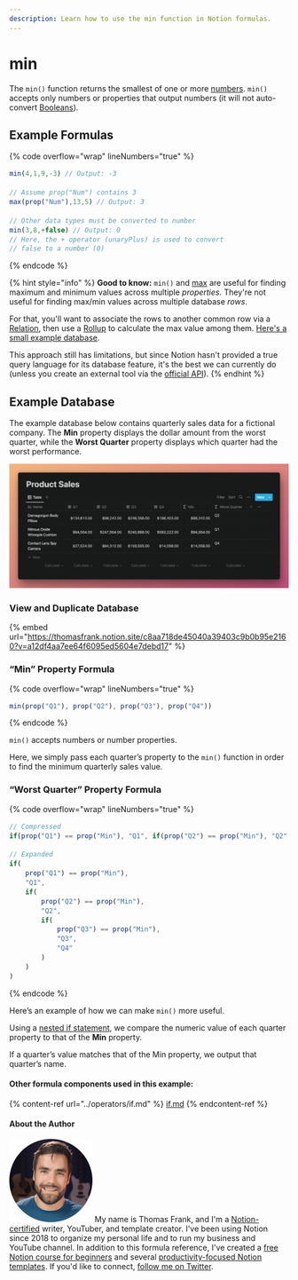 ```yaml
---
description: Learn how to use the min function in Notion formulas.
---
```


# min

The `min()` function returns the smallest of one or more [numbers](../../formula-basics/data-types/number.md). `min()` accepts only numbers or properties that output numbers (it will not auto-convert [Booleans](../../formula-basics/data-types/boolean-checkbox.md)).

## Example Formulas

{% code overflow="wrap" lineNumbers="true" %}
```jsx
min(4,1,9,-3) // Output: -3

// Assume prop("Num") contains 3
max(prop("Num"),13,5) // Output: 3

// Other data types must be converted to number
min(3,8,+false) // Output: 0
// Here, the + operator (unaryPlus) is used to convert
// false to a number (0)
```
{% endcode %}

{% hint style="info" %}
**Good to know:** `min()` and [max](max.md) are useful for finding maximum and minimum values across multiple _properties._ They're not useful for finding max/min values across multiple database _rows_.

For that, you'll want to associate the rows to another common row via a [Relation](https://thomasjfrank.com/notion-databases-the-ultimate-beginners-guide/#relations), then use a [Rollup](https://thomasjfrank.com/notion-databases-the-ultimate-beginners-guide/#rollups) to calculate the max value among them. [Here's a small example database](https://thomasfrank.notion.site/391af1e362a64f1e9778e6ec9474d304?v=d2a830fdf69044afbb3ca73b8c5d95b7).

This approach still has limitations, but since Notion hasn't provided a true query language for its database feature, it's the best we can currently do (unless you create an external tool via the [official API](https://developers.notion.com/)).
{% endhint %}

## Example Database

The example database below contains quarterly sales data for a fictional company. The **Min** property displays the dollar amount from the worst quarter, while the **Worst Quarter** property displays which quarter had the worst performance.

![](<../../.gitbook/assets/Min Function - Notion Formulas.png>)

### View and Duplicate Database

{% embed url="https://thomasfrank.notion.site/c8aa718de45040a39403c9b0b95e2160?v=a12df4aa7ee64f6095ed5604e7debd17" %}

### “Min” Property Formula

{% code overflow="wrap" lineNumbers="true" %}
```jsx
min(prop("Q1"), prop("Q2"), prop("Q3"), prop("Q4"))
```
{% endcode %}

`min()` accepts numbers or number properties.

Here, we simply pass each quarter’s property to the `min()` function in order to find the minimum quarterly sales value.

### “Worst Quarter” Property Formula

{% code overflow="wrap" lineNumbers="true" %}
```jsx
// Compressed
if(prop("Q1") == prop("Min"), "Q1", if(prop("Q2") == prop("Min"), "Q2", if(prop("Q3") == prop("Min"), "Q3", "Q4")))

// Expanded
if(
    prop("Q1") == prop("Min"),
    "Q1",
    if(
        prop("Q2") == prop("Min"),
        "Q2",
        if(
            prop("Q3") == prop("Min"),
            "Q3",
            "Q4"
        )
    )
)
```
{% endcode %}

Here’s an example of how we can make `min()` more useful.

Using a [nested if statement](../operators/if.md#nested-if-then-statements), we compare the numeric value of each quarter property to that of the **Min** property.

If a quarter’s value matches that of the Min property, we output that quarter’s name.

#### Other formula components used in this example:

{% content-ref url="../operators/if.md" %}
[if.md](../operators/if.md)
{% endcontent-ref %}

#### About the Author

<img src="../../.gitbook/assets/Notion Fundamentals with Thomas Frank - Avatar 2021 compressed (1).png" alt="" data-size="line"> My name is Thomas Frank, and I'm a [Notion-certified](https://www.credly.com/badges/95fae13a-17bf-4b4a-a3d2-d58c8a3e6a2a/public\_url) writer, YouTuber, and template creator. I've been using Notion since 2018 to organize my personal life and to run my business and YouTube channel. In addition to this formula reference, I've created a [free Notion course for beginners](https://thomasjfrank.com/fundamentals/) and several [productivity-focused Notion templates](https://thomasjfrank.com/templates/). If you'd like to connect, [follow me on Twitter](https://twitter.com/TomFrankly).
